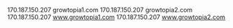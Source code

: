 170.187.150.207 growtopia1.com
170.187.150.207 growtopia2.com
170.187.150.207 www.growtopia1.com
170.187.150.207 www.growtopia2.com
